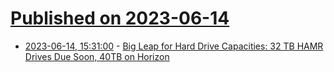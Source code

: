# [Published on 2023-06-14](index.md)

* [2023-06-14, 15:31:00](https://soylentnews.org/article.pl?sid=23/06/13/1651206&from=rss) - [Big Leap for Hard Drive Capacities: 32 TB HAMR Drives Due Soon, 40TB on Horizon](https://soylentnews.org/article.pl?sid=23/06/13/1651206&from=rss)
